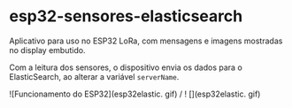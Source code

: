 # esp32-sensores-elasticsearch

Aplicativo para uso no ESP32 LoRa, com mensagens e imagens mostradas no display embutido.

Com a leitura dos sensores, o dispositivo envia os dados para o ElasticSearch, ao alterar a variável ```serverName```.

![Funcionamento do ESP32](esp32elastic. gif) / ! [](esp32elastic. gif)
